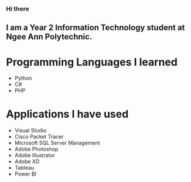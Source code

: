 ### Hi there

## I am a Year 2 Information Technology student at Ngee Ann Polytechnic.

# Programming Languages I learned
- Python
- C#
- PHP

# Applications I have used
- Visual Studio
- Cisco Packet Tracer
- Microsoft SQL Server Management
- Adobe Photoshop
- Adobe Illustrator
- Adobe XD
- Tableau
- Power BI

<!--
**travelleyj/travelleyj** is a ✨ _special_ ✨ repository because its `README.md` (this file) appears on your GitHub profile.

Here are some ideas to get you started:

- 🔭 I’m currently working on ...
- 🌱 I’m currently learning ...
- 👯 I’m looking to collaborate on ...
- 🤔 I’m looking for help with ...
- 💬 Ask me about ...
- 📫 How to reach me: ...
- 😄 Pronouns: ...
- ⚡ Fun fact: ...
-->
